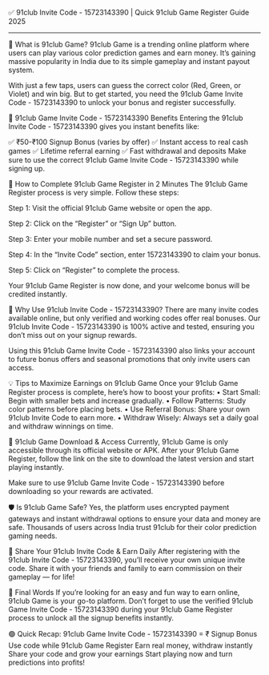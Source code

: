 ✅ 91club Invite Code - 15723143390 | Quick 91club Game Register Guide 2025

-------------------------------------------------------------------------------------------------------------------
🎯 What is 91club Game?
91club Game is a trending online platform where users can play various color prediction games and earn money. It’s gaining massive popularity in India due to its simple gameplay and instant payout system.

With just a few taps, users can guess the correct color (Red, Green, or Violet) and win big. But to get started, you need the 91club Game Invite Code - 15723143390 to unlock your bonus and register successfully.

🎁 91club Game Invite Code - 15723143390 Benefits
Entering the 91club Invite Code - 15723143390 gives you instant benefits like:

✅ ₹50-₹100 Signup Bonus (varies by offer)
✅ Instant access to real cash games
✅ Lifetime referral earning
✅ Fast withdrawal and deposits
Make sure to use the correct 91club Game Invite Code - 15723143390 while signing up.

📝 How to Complete 91club Game Register in 2 Minutes
The 91club Game Register process is very simple. Follow these steps:

Step 1:
Visit the official 91club Game website or open the app.

Step 2:
Click on the “Register” or “Sign Up” button.

Step 3:
Enter your mobile number and set a secure password.

Step 4:
In the “Invite Code” section, enter 15723143390 to claim your bonus.

Step 5:
Click on “Register” to complete the process.

Your 91club Game Register is now done, and your welcome bonus will be credited instantly.

🚀 Why Use 91club Invite Code - 15723143390?
There are many invite codes available online, but only verified and working codes offer real bonuses. Our 91club Invite Code - 15723143390 is 100% active and tested, ensuring you don’t miss out on your signup rewards.

Using this 91club Game Invite Code - 15723143390 also links your account to future bonus offers and seasonal promotions that only invite users can access.

💡 Tips to Maximize Earnings on 91club Game
Once your 91club Game Register process is complete, here’s how to boost your profits:
	•	Start Small: Begin with smaller bets and increase gradually.
	•	Follow Patterns: Study color patterns before placing bets.
	•	Use Referral Bonus: Share your own 91club Invite Code to earn more.
	•	Withdraw Wisely: Always set a daily goal and withdraw winnings on time.

📲 91club Game Download & Access
Currently, 91club Game is only accessible through its official website or APK. After your 91club Game Register, follow the link on the site to download the latest version and start playing instantly.

Make sure to use 91club Game Invite Code - 15723143390 before downloading so your rewards are activated.

🛡️ Is 91club Game Safe?
Yes, the platform uses encrypted payment gateways and instant withdrawal options to ensure your data and money are safe. Thousands of users across India trust 91club for their color prediction gaming needs.

🔁 Share Your 91club Invite Code & Earn Daily
After registering with the 91club Invite Code - 15723143390, you’ll receive your own unique invite code. Share it with your friends and family to earn commission on their gameplay — for life!

📌 Final Words
If you’re looking for an easy and fun way to earn online, 91club Game is your go-to platform. Don’t forget to use the verified 91club Game Invite Code - 15723143390 during your 91club Game Register process to unlock all the signup benefits instantly.

🟢 Quick Recap:
91club Game Invite Code - 15723143390 = ₹ Signup Bonus
Use code while 91club Game Register
Earn real money, withdraw instantly
Share your code and grow your earnings
Start playing now and turn predictions into profits!
